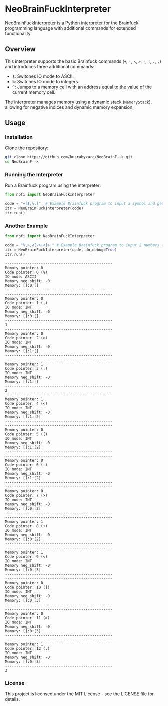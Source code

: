 # NeoBrainFuckInterpreter

NeoBrainFuckInterpreter is a Python interpreter for the Brainfuck programming language with additional commands for extended functionality.

## Overview

This interpreter supports the basic Brainfuck commands (`+`, `-`, `<`, `>`, `[`, `]`, `.`, `,`) and introduces three additional commands:

- `$`: Switches IO mode to ASCII.
- `%`: Switches IO mode to integers.
- `^`: Jumps to a memory cell with an address equal to the value of the current memory cell.

The interpreter manages memory using a dynamic stack (`MemoryStack`), allowing for negative indices and dynamic memory expansion.

## Usage

### Installation

Clone the repository:
```bash
git clone https://github.com/kusrabyzarc/NeoBrainF--k.git
cd NeoBrainF--k
```
### Running the Interpreter
Run a Brainfuck program using the interpreter:
```python
from nbfi import NeoBrainFuckInterpreter

code = "+[$,%.]"  # Example Brainfuck program to input a symbol and get its ASCII code
itr = NeoBrainFuckInterpreter(code)
itr.run()
```
### Another Example
```python
from nbfi import NeoBrainFuckInterpreter

code = "%,>,<[->+<]>." # Example Brainfuck program to input 2 numbers and print sum
itr = NeoBrainFuckInterpreter(code, do_debug=True)
itr.run()
```

```plaintext
------------------------------------------------
Memory pointer: 0
Code pointer: 0 (%)
IO mode: ASCII
Memory neg_shift: -0
Memory: []:0:[]
------------------------------------------------
------------------------------------------------
Memory pointer: 0
Code pointer: 1 (,)
IO mode: INT
Memory neg_shift: -0
Memory: []:0:[]
------------------------------------------------
1
------------------------------------------------
Memory pointer: 0
Code pointer: 2 (>)
IO mode: INT
Memory neg_shift: -0
Memory: []:1:[]
------------------------------------------------
------------------------------------------------
Memory pointer: 1
Code pointer: 3 (,)
IO mode: INT
Memory neg_shift: -0
Memory: []:1:[]
------------------------------------------------
2
------------------------------------------------
Memory pointer: 1
Code pointer: 4 (<)
IO mode: INT
Memory neg_shift: -0
Memory: []:1:[2]
------------------------------------------------
------------------------------------------------
Memory pointer: 0
Code pointer: 5 ([)
IO mode: INT
Memory neg_shift: -0
Memory: []:1:[2]
------------------------------------------------
------------------------------------------------
Memory pointer: 0
Code pointer: 6 (-)
IO mode: INT
Memory neg_shift: -0
Memory: []:1:[2]
------------------------------------------------
------------------------------------------------
Memory pointer: 0
Code pointer: 7 (>)
IO mode: INT
Memory neg_shift: -0
Memory: []:0:[2]
------------------------------------------------
------------------------------------------------
Memory pointer: 1
Code pointer: 8 (+)
IO mode: INT
Memory neg_shift: -0
Memory: []:0:[2]
------------------------------------------------
------------------------------------------------
Memory pointer: 1
Code pointer: 9 (<)
IO mode: INT
Memory neg_shift: -0
Memory: []:0:[3]
------------------------------------------------
------------------------------------------------
Memory pointer: 0
Code pointer: 10 (])
IO mode: INT
Memory neg_shift: -0
Memory: []:0:[3]
------------------------------------------------
------------------------------------------------
Memory pointer: 0
Code pointer: 11 (>)
IO mode: INT
Memory neg_shift: -0
Memory: []:0:[3]
------------------------------------------------
------------------------------------------------
Memory pointer: 1
Code pointer: 12 (.)
IO mode: INT
Memory neg_shift: -0
Memory: []:0:[3]
------------------------------------------------
3 
```
### License
This project is licensed under the MIT License - see the LICENSE file for details.